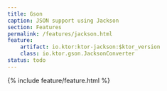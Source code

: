 ```yaml
---
title: Gson
caption: JSON support using Jackson
section: Features
permalink: /features/jackson.html
feature:
    artifact: io.ktor:ktor-jackson:$ktor_version
    class: io.ktor.gson.JacksonConverter
status: todo
---
```


{% include feature/feature.html %}
